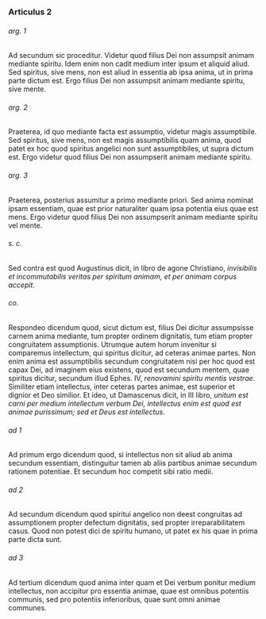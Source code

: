### Articulus 2

###### arg. 1
Ad secundum sic proceditur. Videtur quod filius Dei non assumpsit animam mediante spiritu. Idem enim non cadit medium inter ipsum et aliquid aliud. Sed spiritus, sive mens, non est aliud in essentia ab ipsa anima, ut in prima parte dictum est. Ergo filius Dei non assumpsit animam mediante spiritu, sive mente.

###### arg. 2
Praeterea, id quo mediante facta est assumptio, videtur magis assumptibile. Sed spiritus, sive mens, non est magis assumptibilis quam anima, quod patet ex hoc quod spiritus angelici non sunt assumptibiles, ut supra dictum est. Ergo videtur quod filius Dei non assumpserit animam mediante spiritu.

###### arg. 3
Praeterea, posterius assumitur a primo mediante priori. Sed anima nominat ipsam essentiam, quae est prior naturaliter quam ipsa potentia eius quae est mens. Ergo videtur quod filius Dei non assumpserit animam mediante spiritu vel mente.

###### s. c.
Sed contra est quod Augustinus dicit, in libro de agone Christiano, *invisibilis et incommutabilis veritas per spiritum animam, et per animam corpus accepit*.

###### co.
Respondeo dicendum quod, sicut dictum est, filius Dei dicitur assumpsisse carnem anima mediante, tum propter ordinem dignitatis, tum etiam propter congruitatem assumptionis. Utrumque autem horum invenitur si comparemus intellectum, qui spiritus dicitur, ad ceteras animae partes. Non enim anima est assumptibilis secundum congruitatem nisi per hoc quod est capax Dei, ad imaginem eius existens, quod est secundum mentem, quae spiritus dicitur, secundum illud Ephes. IV, *renovamini spiritu mentis vestrae*. Similiter etiam intellectus, inter ceteras partes animae, est superior et dignior et Deo similior. Et ideo, ut Damascenus dicit, in III libro, *unitum est carni per medium intellectum verbum Dei, intellectus enim est quod est animae purissimum; sed et Deus est intellectus*.

###### ad 1
Ad primum ergo dicendum quod, si intellectus non sit aliud ab anima secundum essentiam, distinguitur tamen ab aliis partibus animae secundum rationem potentiae. Et secundum hoc competit sibi ratio medii.

###### ad 2
Ad secundum dicendum quod spiritui angelico non deest congruitas ad assumptionem propter defectum dignitatis, sed propter irreparabilitatem casus. Quod non potest dici de spiritu humano, ut patet ex his quae in prima parte dicta sunt.

###### ad 3
Ad tertium dicendum quod anima inter quam et Dei verbum ponitur medium intellectus, non accipitur pro essentia animae, quae est omnibus potentiis communis, sed pro potentiis inferioribus, quae sunt omni animae communes.

